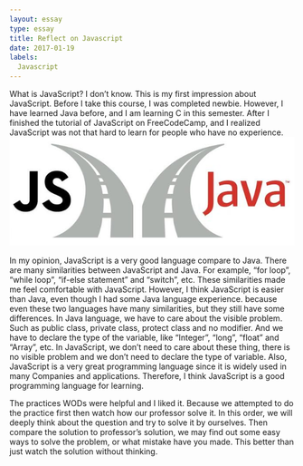 ```yaml
---
layout: essay
type: essay
title: Reflect on Javascript
date: 2017-01-19
labels:
  Javascript
---
```




   What is JavaScript? I don’t know. This is my first impression about JavaScript. Before I take this course, I was completed newbie. However, I have learned Java before, and I am learning C in this semester. After I finished the tutorial of JavaScript on FreeCodeCamp, and I realized JavaScript was not that hard to learn for people who have no experience.
<img src="../images/Java-vs.-JavaScript.jpg">
   
   In my opinion, JavaScript is a very good language compare to Java. There are many similarities between JavaScript and Java. For example, “for loop”, “while loop”, “if-else statement” and “switch”, etc. These similarities made me feel comfortable with JavaScript. However, I think JavaScript is easier than Java, even though I had some Java language experience. because even these two languages have many similarities, but they still have some differences. In Java language, we have to care about the visible problem. Such as public class, private class, protect class and no modifier. And we have to declare the type of the variable, like “Integer”, “long”, “float” and “Array”, etc. In JavaScript, we don’t need to care about these thing, there is no visible problem and we don’t need to declare the type of variable. Also, JavaScript is a very great programming language since it is widely used in many Companies and applications. Therefore, I think JavaScript is a good programming language for learning.

   The practices WODs were helpful and I liked it. Because we attempted to do the practice first then watch how our professor solve it. In this order, we will deeply think about the question and try to solve it by ourselves. Then compare the solution to professor’s solution, we may find out some easy ways to solve the problem, or what mistake have you made. This better than just watch the solution without thinking. 

